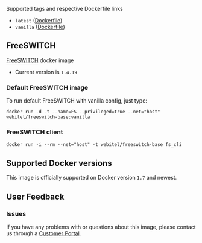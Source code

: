 Supported tags and respective Dockerfile links

- `latest` ([Dockerfile](https://github.com/kovalyshyn/docker-freeswitch/blob/master/Dockerfile))
- `vanilla` ([Dockerfile](https://github.com/kovalyshyn/docker-freeswitch/blob/vanilla/Dockerfile))

## FreeSWITCH

[FreeSWITCH](http://www.freeswitch.org/) docker image

- Current version is `1.4.19`

### Default FreeSWITCH image

To run default FreeSWITCH with vanilla config, just type:

	docker run -d -t --name=FS --privileged=true --net="host" webitel/freeswitch-base:vanilla

### FreeSWITCH client
	
	docker run -i --rm --net="host" -t webitel/freeswitch-base fs_cli


## Supported Docker versions

This image is officially supported on Docker version `1.7` and newest.

## User Feedback

### Issues
If you have any problems with or questions about this image, please contact us through a [Customer Portal](http://my.webitel.com/2/).